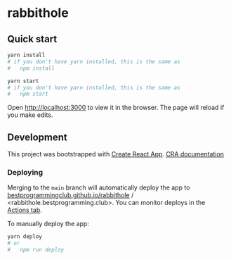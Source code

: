 # rabbithole

## Quick start

```sh
yarn install
# if you don't have yarn installed, this is the same as
#   npm install
```

```sh
yarn start
# if you don't have yarn installed, this is the same as
#   npm start
```

Open [http://localhost:3000](http://localhost:3000) to view it in the browser. The page will reload if you make edits.

## Development

This project was bootstrapped with [Create React App](https://github.com/facebook/create-react-app). [CRA documentation](./CRA.md)

### Deploying

Merging to the `main` branch will automatically deploy the app to [bestprogrammingclub.github.io/rabbithole](https://bestprogrammingclub.github.io/rabbithole/) / <rabbithole.bestprogramming.club>. You can monitor deploys in the [Actions tab](https://github.com/bestprogrammingclub/rabbithole/actions).

To manually deploy the app:

```sh
yarn deploy
# or
#   npm run deploy
```

